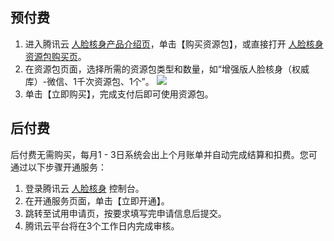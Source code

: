 ## 预付费

1. 进入腾讯云 [人脸核身产品介绍页](https://cloud.tencent.com/product/faceid)，单击【购买资源包】，或直接打开 [人脸核身资源包购买页](https://buy.cloud.tencent.com/iai_faceid)。
2. 在资源包页面，选择所需的资源包类型和数量，如“增强版人脸核身（权威库）-微信、1千次资源包、1个”。
![](https://main.qcloudimg.com/raw/432de625ad04af5bce2565720e74524a.png)
3. 单击【立即购买】，完成支付后即可使用资源包。

## 后付费

后付费无需购买，每月1 - 3日系统会出上个月账单并自动完成结算和扣费。您可通过以下步骤开通服务：
1. 登录腾讯云 [人脸核身](https://console.cloud.tencent.com/faceid) 控制台。
2. 在开通服务页面，单击【立即开通】。
3. 跳转至试用申请页，按要求填写完申请信息后提交。
4. 腾讯云平台将在3个工作日内完成审核。

